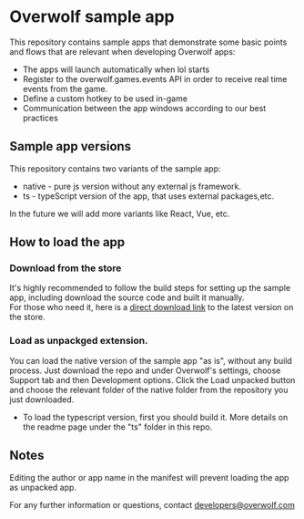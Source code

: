 # Overwolf sample app

This repository contains sample apps that demonstrate some basic points and flows that are relevant when developing Overwolf apps:

-   The apps will launch automatically when lol starts
-   Register to the overwolf.games.events API in order to receive real time events from the game.
-   Define a custom hotkey to be used in-game
-   Communication between the app windows according to our best practices

## Sample app versions

This repository contains two variants of the sample app:

-   native - pure js version without any external js framework.
-   ts - typeScript version of the app, that uses external packages,etc.

In the future we will add more variants like React, Vue, etc.

## How to load the app

### Download from the store

It's highly recommended to follow the build steps for setting up the sample app, including download the source code and built it manually.  
For those who need it, here is a [direct download link](<(https://www.overwolf.com/app/Overwolf-Sample_App)>) to the latest version on the store.

### Load as unpackged extension.

You can load the native version of the sample app "as is", without any build process. Just download the repo and under Overwolf's settings, choose Support tab and then Development options. Click the Load unpacked button and choose the relevant folder of the native folder from the repository you just downloaded.

-   To load the typescript version, first you should build it. More details on the readme page under the "ts" folder in this repo.

## Notes

Editing the author or app name in the manifest will prevent loading the app as unpacked app.

For any further information or questions, contact developers@overwolf.com
